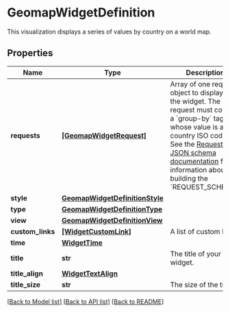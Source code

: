 # GeomapWidgetDefinition

This visualization displays a series of values by country on a world map.

## Properties
Name | Type | Description | Notes
------------ | ------------- | ------------- | -------------
**requests** | [**[GeomapWidgetRequest]**](GeomapWidgetRequest.md) | Array of one request object to display in the widget. The request must contain a &#x60;group-by&#x60; tag whose value is a country ISO code.  See the [Request JSON schema documentation](https://docs.datadoghq.com/dashboards/graphing_json/request_json) for information about building the &#x60;REQUEST_SCHEMA&#x60;. | 
**style** | [**GeomapWidgetDefinitionStyle**](GeomapWidgetDefinitionStyle.md) |  | 
**type** | [**GeomapWidgetDefinitionType**](GeomapWidgetDefinitionType.md) |  | 
**view** | [**GeomapWidgetDefinitionView**](GeomapWidgetDefinitionView.md) |  | 
**custom_links** | [**[WidgetCustomLink]**](WidgetCustomLink.md) | A list of custom links. | [optional] 
**time** | [**WidgetTime**](WidgetTime.md) |  | [optional] 
**title** | **str** | The title of your widget. | [optional] 
**title_align** | [**WidgetTextAlign**](WidgetTextAlign.md) |  | [optional] 
**title_size** | **str** | The size of the title. | [optional] 

[[Back to Model list]](README.md#documentation-for-models) [[Back to API list]](README.md#documentation-for-api-endpoints) [[Back to README]](README.md)


